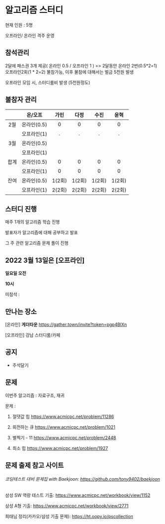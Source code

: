 # 알고리즘 스터디

현재 인원 : 5명

오프라인/ 온라인 격주 운영

## __참석관리__

2달에 패스권 3개 제공( 온라인 0.5 / 오프라인 1 ) => 2달동안 온라인 2번(0.5*2=1) 오프라인2회(1 * 2=2) 불참가능, 이후 불참에 대해서는 벌금 5천원 발생

오프라인 모임 시, 스터디룸비 발생 (5천원정도)


## 불참자 관리

|  |온/오프|가민|다정|수진|윤혁|
|:---:|:---:|:---:|:---:|:---:|:---:|
|2월|온라인(0.5)|0|0|0|0|
|    |오프라인(1)|.|.|.|.|
|3월|온라인(0.5)||||||
||오프라인(1)||||||
|합계|온라인(0.5)|0|0|0|0|
||오프라인(1)|0|0|0|0|
|잔여|온라인(0.5)|1(2회)|1(2회)|1(2회)|1(2회)|
||오프라인(1)|2(2회)|2(2회)|2(2회)|2(2회)|

## __스터디 진행__

매주 1개의 알고리즘 학습 진행

발표자가 알고리즘에 대해 공부하고 발표

그 주 관련 알고리즘 문제 풀이 진행




## 2022 3월 13일은 [오프라인]

__일요일 오전__

__10시__

미참석 : 


## 만나는 장소

[온라인] __게더타운__
https://gather.town/invite?token=pgp4BlXn

[오프라인] 강남 스터디룸/카페


## 공지

- 주석달기


## 문제

이번주 알고리즘 : 자료구조, 재귀

문제 :   

1. 절댓값 힙
https://www.acmicpc.net/problem/11286

2. 회전하는 큐
https://www.acmicpc.net/problem/1021

3. 별찍기 - 11
https://www.acmicpc.net/problem/2448

4. 최소 힙
https://www.acmicpc.net/problem/1927

## 문제 출제 참고 사이트 
###### 코딩테스트 대비 문제집 with Baekjoon: https://github.com/tony9402/baekjoon

삼성 SW 역량 테스트 기출: https://www.acmicpc.net/workbook/view/1152

삼성 A형 기출: https://www.acmicpc.net/workbook/view/2771

희태님 정리(카카오/삼성 기출 문제): https://ht.oopy.io/pscollection

